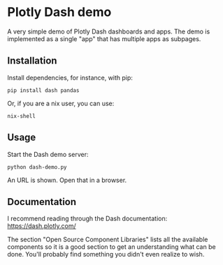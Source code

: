 # Plotly Dash demo

A very simple demo of Plotly Dash dashboards and apps. The demo is implemented
as a single "app" that has multiple apps as subpages.

## Installation

Install dependencies, for instance, with pip:

```
pip install dash pandas
```

Or, if you are a nix user, you can use:

```
nix-shell
```

## Usage

Start the Dash demo server:

```
python dash-demo.py
```

An URL is shown. Open that in a browser.

## Documentation

I recommend reading through the Dash documentation: https://dash.plotly.com/

The section "Open Source Component Libraries" lists all the available components
so it is a good section to get an understanding what can be done. You'll
probably find something you didn't even realize to wish.
